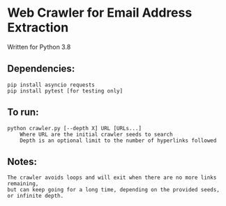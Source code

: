 
# Web Crawler for Email Address Extraction
Written for Python 3.8

Dependencies:
------------
    pip install asyncio requests
    pip install pytest [for testing only]

To run:
------------
    python crawler.py [--depth X] URL [URLs...]
        Where URL are the initial crawler seeds to search
        Depth is an optional limit to the number of hyperlinks followed

Notes:
------------
    The crawler avoids loops and will exit when there are no more links remaining,
    but can keep going for a long time, depending on the provided seeds, or infinite depth.
